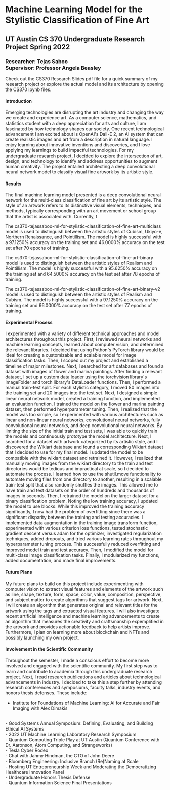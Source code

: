# Machine Learning Model for the Stylistic Classification of Fine Art

## UT Austin CS 370 Undergraduate Research Project Spring 2022
### Researcher: Tejas Saboo <br> Supervisor: Professor Angela Beasley

Check out the CS370 Research Slides pdf file for a quick summary of my research project or explore the actual model and its architecture by opening the CS370 ipynb files.

#### Introduction

Emerging technologies are disrupting the art industry and changing the way we create and experience art. As a computer science, mathematics, and statistics student with a deep appreciation for arts and culture, I am fascinated by how technology shapes our society. One recent technological advancement I am excited about is OpenAI's Dall-E 2, an AI system that can create realistic images and art from a description in natural language. I enjoy learning about innovative inventions and discoveries, and I love applying my learnings to build impactful technologies. For my undergraduate research project, I decided to explore the intersection of art, design, and technology to identify and address opportunities to augment human creativity. The project entailed architecting a deep convolutional neural network model to classify visual fine artwork by its artistic style.

#### Results
The final machine learning model presented is a deep convolutional neural network for the multi-class classification of fine art by its artistic style. The style of an artwork refers to its distinctive visual elements, techniques, and methods, typically corresponding with an art movement or school group that the artist is associated with. Currently, t

The cs370-tejassaboo-ml-for-stylistic-classification-of-fine-art-multiclass model is used to distinguish between the artistic styles of Cubism, Ukiyo-e, Northern Renaissance, and Pointillism. The model is highly successful with a 97.1250% accuracy on the training set and 46.0000% accuracy on the test set after 70 epochs of training.

The cs370-tejassaboo-ml-for-stylistic-classification-of-fine-art-binary model is used to distinguish between the artistic styles of Realism and Pointillism. The model is highly successful with a 95.6250% accuracy on the training set and 64.5000% accuracy on the test set after 78 epochs of training.

The cs370-tejassaboo-ml-for-stylistic-classification-of-fine-art-binary-v2 model is used to distinguish between the artistic styles of Realism and Cubism. The model is highly successful with a 97.1250% accuracy on the training set and 66.0000% accuracy on the test set after 77 epochs of training.


#### Experimental Process
I experimented with a variety of different technical approaches and model architectures throughout this project. First, I reviewed neural networks and machine learning concepts, learned about computer vision, and determined the relevant libraries. I decided that using Python's PyTorch library would be ideal for creating a customizable and scalable model for image classification tasks. Then, I scoped out my project and established a timeline of major milestones. Next, I searched for art databases and found a dataset with images of flower and marina paintings. After finding a relevant dataset, I set up a custom data loader using the torchvision library's ImageFolder and torch library's DataLoader functions. Then, I performed a manual train-test split. For each stylistic category, I moved 80 images into the training set and 20 images into the test set. Next, I designed a simple linear neural network model, created a training function, and implemented an evaluation function. I trained the model on the flower and marina painting dataset, then performed hyperparameter tuning. Then, I realized that the model was too simple, so I experimented with various architectures such as linear and non-linear neural networks, convolutional neural networks, fully convolutional neural networks, and deep convolutional neural networks. By limiting the size of the initial train and test sets, I was able to quickly train the models and continuously prototype the model architecture. Next, I searched for a dataset with artwork categorized by its artistic style, and I discovered the Wikiart database and found a corresponding Wikiart dataset that I decided to use for my final model. I updated the model to be compatible with the wikiart dataset and retrained it. However, I realized that manually moving images from the wikiart directory to the train and test directories would be tedious and impractical at scale, so I decided to automate the process. I learned how to use the shutil.move functionality to automate moving files from one directory to another, resulting in a scalable train-test split that also randomly shuffles the images. This allowed me to have train and test datasets on the order of hundreds and thousands of images in seconds. Then, I retrained the model on the larger dataset for a binary classification problem. Noting the low training accuracy, I updated the model to use blocks. While this improved the training accuracy significantly, I now had the problem of overfitting since there was a significant disparity between the training and testing accuracies. I implemented data augmentation in the training image transform function, experimented with various criterion loss functions, tested stochastic gradient descent versus adam for the optimizer, investigated regularization techniques, added dropouts, and tried various learning rates throughout my hyperparameter tuning process. This successfully reduced overfitting and improved model train and test accuracy. Then, I modified the model for multi-class image classification tasks. Finally, I modularized my functions, added documentation, and made final improvements. 

#### Future Plans
My future plans to build on this project include experimenting with computer vision to extract visual features and elements of the artwork such as line, shape, texture, form, space, color, value, composition, perspective, and subject matter to create algorithms that suggest tags for artwork. Next, I will create an algorithm that generates original and relevant titles for the artwork using the tags and extracted visual features. I will also investigate recent artificial intelligence and machine learning advancements to create an algorithm that measures the creativity and craftsmanship expemplified in the artwork and provides actionable feedback to help artists improve. Furthermore, I plan on learning more about blockchain and NFTs and possibly launching my own project.

#### Involvement in the Scientific Community
Throughout the semester, I made a conscious effort to become more involved and engaged with the scientific community. My first step was to learn and contribute to academia through this undergraduate research project. Next, I read research publications and articles about technological advancements in industry. I decided to take this a step further by attending research conferences and symposiums, faculty talks, industry events, and honors thesis defenses. These include:
<br>
- Institute for Foundations of Machine Learning: AI for Accurate and Fair Imaging with Alex Dimakis
<br>
- Good Systems Annual Symposium: Defining, Evaluating, and Building Ethical AI Systems
<br>
- 2022 UT Machine Learning Laboratory Research Symposium
<br>
- Quantum Computing Triple Play at UT Austin (Quantum Conference with Dr. Aaronson, Atom Computing, and Strangeworks)
<br>
- Tesla Cyber Rodeo
<br> 
- Chat with Jahmy Hindman, the CTO of John Deere
<br>
- Bloomberg Engineering: Inclusive Branch (Re)Naming at Scale
<br>
- Hosting UT Entrepreneurship Week and Moderating the Democratizing Healthcare Innovation Panel
<br>
- Undergraduate Honors Thesis Defense
<br>
- Quantum Information Science Final Presentations
